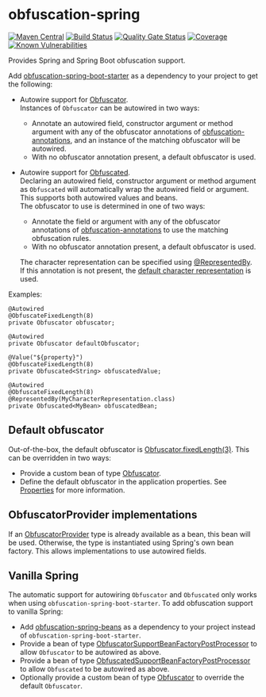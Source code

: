 # obfuscation-spring
[![Maven Central](https://img.shields.io/maven-central/v/com.github.robtimus/obfuscation-spring-boot-starter?versionPrefix=1)](https://search.maven.org/artifact/com.github.robtimus/obfuscation-spring-boot-starter)
[![Build Status](https://github.com/robtimus/obfuscation-spring/actions/workflows/build.yml/badge.svg?branch=1.x)](https://github.com/robtimus/obfuscation-spring/actions/workflows/build.yml)
[![Quality Gate Status](https://sonarcloud.io/api/project_badges/measure?project=com.github.robtimus%3Aobfuscation-spring&branch=1.x&metric=alert_status)](https://sonarcloud.io/summary/overall?id=com.github.robtimus%3Aobfuscation-spring&branch=1.x)
[![Coverage](https://sonarcloud.io/api/project_badges/measure?project=com.github.robtimus%3Aobfuscation-spring&branch=1.x&metric=coverage)](https://sonarcloud.io/summary/overall?id=com.github.robtimus%3Aobfuscation-spring&branch=1.x)
[![Known Vulnerabilities](https://snyk.io/test/github/robtimus/obfuscation-spring/1.x/badge.svg?targetFile=obfuscation-spring-boot-starter/pom.xml)](https://snyk.io/test/github/robtimus/obfuscation-spring/1.x?targetFile=obfuscation-spring-boot-starter/pom.xml)

Provides Spring and Spring Boot obfuscation support.

Add [obfuscation-spring-boot-starter](https://robtimus.github.io/obfuscation-spring/obfuscation-spring-boot-starter/dependency-info.html) as a dependency to your project to get the following:

* Autowire support for [Obfuscator](https://robtimus.github.io/obfuscation-core/apidocs/com/github/robtimus/obfuscation/Obfuscator.html).  
    Instances of `Obfuscator` can be autowired in two ways:
    * Annotate an autowired field, constructor argument or method argument with any of the obfuscator annotations of [obfuscation-annotations](https://robtimus.github.io/obfuscation-annotations), and an instance of the matching obfuscator will be autowired.
    * With no obfuscator annotation present, a default obfuscator is used.
* Autowire support for [Obfuscated](https://robtimus.github.io/obfuscation-core/apidocs/com/github/robtimus/obfuscation/Obfuscated.html).  
    Declaring an autowired field, constructor argument or method argument as `Obfuscated` will automatically wrap the autowired field or argument. This supports both autowired values and beans.  
    The obfuscator to use is determined in one of two ways:
    * Annotate the field or argument with any of the obfuscator annotations of [obfuscation-annotations](https://robtimus.github.io/obfuscation-annotations) to use the matching obfuscation rules.
    * With no obfuscator annotation present, a default obfuscator is used.

  The character representation can be specified using [@RepresentedBy](https://robtimus.github.io/obfuscation-annotations/apidocs/com/github/robtimus/obfuscation/annotation/RepresentedBy.html). If this annotation is not present, the [default character representation](https://robtimus.github.io/obfuscation-annotations/apidocs/com/github/robtimus/obfuscation/annotation/CharacterRepresentationProvider.html#getDefaultInstance-java.lang.Class-) is used.

Examples:

    @Autowired
    @ObfuscateFixedLength(8)
    private Obfuscator obfuscator;

    @Autowired
    private Obfuscator defaultObfuscator;

    @Value("${property}")
    @ObfuscateFixedLength(8)
    private Obfuscated<String> obfuscatedValue;

    @Autowired
    @ObfuscateFixedLength(8)
    @RepresentedBy(MyCharacterRepresentation.class)
    private Obfuscated<MyBean> obfuscatedBean;

## Default obfuscator

Out-of-the-box, the default obfuscator is [Obfuscator.fixedLength(3)](https://robtimus.github.io/obfuscation-core/apidocs/com/github/robtimus/obfuscation/Obfuscator.html#fixedLength-int-). This can be overridden in two ways:

* Provide a custom bean of type [Obfuscator](https://robtimus.github.io/obfuscation-core/apidocs/com/github/robtimus/obfuscation/Obfuscator.html).
* Define the default obfuscator in the application properties. See [Properties](https://robtimus.github.io/obfuscation-spring/properties.html) for more information.

## ObfuscatorProvider implementations

If an [ObfuscatorProvider](https://robtimus.github.io/obfuscation-annotations/apidocs/com/github/robtimus/obfuscation/annotation/ObfuscatorProvider.html) type is already available as a bean, this bean will be used. Otherwise, the type is instantiated using Spring's own bean factory. This allows implementations to use autowired fields.

## Vanilla Spring

The automatic support for autowiring `Obfuscator` and `Obfuscated` only works when using `obfuscation-spring-boot-starter`. To add obfuscation support to vanilla Spring:

* Add [obfuscation-spring-beans](https://robtimus.github.io/obfuscation-spring/obfuscation-spring-beans/dependency-info.html) as a dependency to your project instead of `obfuscation-spring-boot-starter`.
* Provide a bean of type [ObfuscatorSupportBeanFactoryPostProcessor](https://robtimus.github.io/obfuscation-spring/apidocs/com/github/robtimus/obfuscation/spring/ObfuscatorSupportBeanFactoryPostProcessor.html) to allow `Obfuscator` to be autowired as above.
* Provide a bean of type [ObfuscatedSupportBeanFactoryPostProcessor](https://robtimus.github.io/obfuscation-spring/apidocs/com/github/robtimus/obfuscation/spring/ObfuscatedSupportBeanFactoryPostProcessor.html) to allow `Obfuscated` to be autowired as above.
* Optionally provide a custom bean of type [Obfuscator](https://robtimus.github.io/obfuscation-core/apidocs/com/github/robtimus/obfuscation/Obfuscator.html) to override the default `Obfuscator`.
